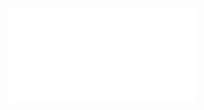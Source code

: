 ![Graph theory](../../../Resources/2.%20Mathematics/4.%20Discrete%20mathematics/Graph%20theory/Graph%20theory.pdf)